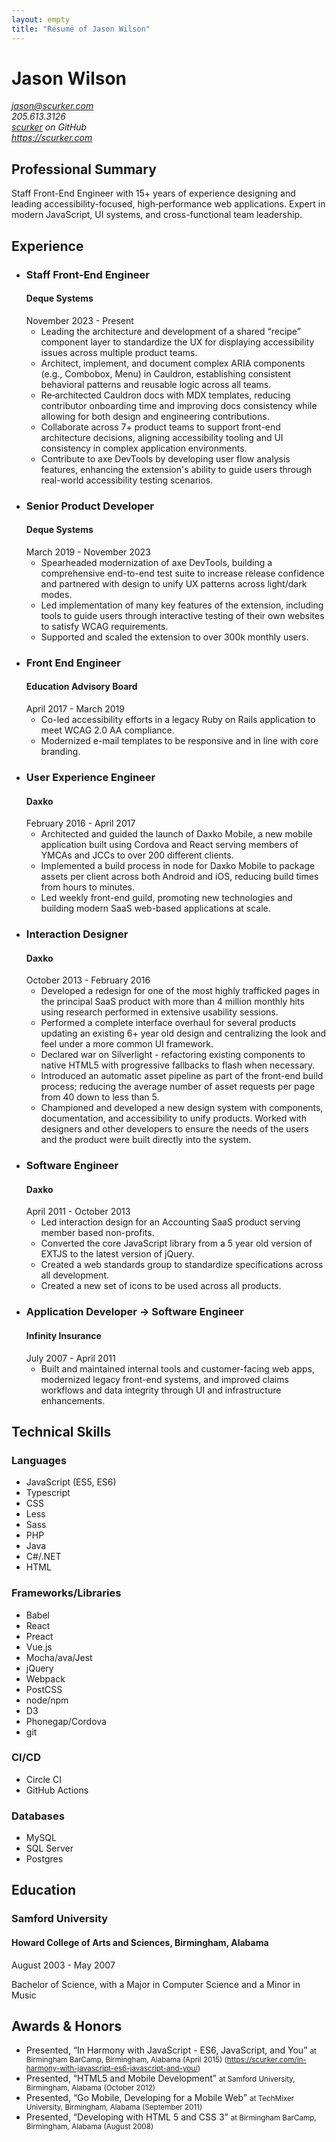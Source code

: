 ```yaml
---
layout: empty
title: "Résumé of Jason Wilson"
---
```

<main>
  <div class="hresume">
    <h1 class="fn">Jason Wilson</h1>
    <address class="vcard contact">
      <div><a class="email" href="mailto:jason@scurker.com">jason@scurker.com</a></div>
      <div class="tel">205.613.3126</div>
      <div><a class="url" href="https://github.com/scurker">scurker</a> on GitHub</div>
      <div><a class="url" href="https://scurker.com">https://scurker.com</a></div>
    </address>
    <section>
      <h2>Professional Summary</h2>
      Staff Front-End Engineer with 15+ years of experience designing and leading accessibility-focused, high‑performance web applications. Expert in modern JavaScript, UI systems, and cross-functional team leadership.
    </section>
    <section>
      <h2>Experience</h2>
      <ul>
        <li class="experience">
          <h3>Staff Front-End Engineer</h3>
          <h4>Deque Systems</h4>
          <date>November 2023 - Present</date>
          <ul>
            <li>Leading the architecture and development of a shared “recipe” component layer to standardize the UX for displaying accessibility issues across multiple product teams.</li>
            <li>Architect, implement, and document complex ARIA components (e.g., Combobox, Menu) in Cauldron, establishing consistent behavioral patterns and reusable logic across all teams.</li>
            <li>Re‑architected Cauldron docs with MDX templates, reducing contributor onboarding time and improving docs consistency while allowing for both design and engineering contributions.</li>
            <li>Collaborate across 7+ product teams to support front-end architecture decisions, aligning accessibility tooling and UI consistency in complex application environments.</li>
            <li>Contribute to axe DevTools by developing user flow analysis features, enhancing the extension's ability to guide users through real-world accessibility testing scenarios.</li>
          </ul>
        </li>
        <li class="experience">
          <h3>Senior Product Developer</h3>
          <h4>Deque Systems</h4>
          <date>March 2019 - November 2023</date>
          <ul>
            <li>Spearheaded modernization of axe DevTools, building a comprehensive end-to-end test suite to increase release confidence and partnered with design to unify UX patterns across light/dark modes.
            </li>
            <li>Led implementation of many key features of the extension, including tools to guide users through interactive testing of their own websites to satisfy WCAG requirements.</li>
            <li>Supported and scaled the extension to over 300k monthly users.</li>
          </ul>
        </li>
        <li class="experience">
          <h3>Front End Engineer</h3>
          <h4>Education Advisory Board</h4>
          <date>April 2017 - March 2019</date>
          <ul>
            <li>Co-led accessibility efforts in a legacy Ruby on Rails application to meet WCAG 2.0 AA compliance.</li>
            <li>Modernized e-mail templates to be responsive and in line with core branding.</li>
          </ul>
        </li>
        <li class="experience">
          <h3>User Experience Engineer</h3>
          <h4>Daxko</h4>
          <date>February 2016 - April 2017</date>
          <ul>
            <li>Architected and guided the launch of Daxko Mobile, a new mobile application built using Cordova and React serving members of YMCAs and JCCs to over 200 different clients.</li>
            <li>Implemented a build process in node for Daxko Mobile to package assets per client across both Android and iOS, reducing build times from hours to minutes.</li>
            <li>Led weekly front-end guild, promoting new technologies and building modern SaaS web-based applications at scale.</li>
          </ul>
        </li>
        <li class="experience">
          <h3>Interaction Designer</h3>
          <h4>Daxko</h4>
          <date>October 2013 - February 2016</date>
          <ul>
            <li>Developed a redesign for one of the most highly trafficked pages in the principal SaaS product with more than 4 million monthly hits using research performed in extensive usability sessions.</li>
            <li>Performed a complete interface overhaul for several products updating an existing 6+ year old design and centralizing the look and feel under a more common UI framework.</li>
            <li>Declared war on Silverlight - refactoring existing components to native HTML5 with progressive fallbacks to flash when necessary.</li>
            <li>Introduced an automatic asset pipeline as part of the front-end build process; reducing the average number of asset requests per page from 40 down to less than 5.</li>
            <li>Championed and developed a new design system with components, documentation, and accessibility to unify products. Worked with designers and other developers to ensure the needs of the users and the product were built directly into the system.</li>
          </ul>
        </li>
        <li class="experience">
          <h3>Software Engineer</h3>
          <h4>Daxko</h4>
          <date>April 2011 - October 2013</date>
          <ul>
            <li>Led interaction design for an Accounting SaaS product serving member based non-profits.</li>
            <li>Converted the core JavaScript library from a 5 year old version of EXTJS to the latest version of jQuery.</li>
            <li>Created a web standards group to standardize specifications across all development.</li>
            <li>Created a new set of icons to be used across all products.</li>
          </ul>
        </li>
        <li class="experience">
          <h3>Application Developer → Software Engineer</h3>
          <h4>Infinity Insurance</h4>
          <date>July 2007 - April 2011</date>
          <ul>
            <li>Built and maintained internal tools and customer-facing web apps, modernized legacy front-end systems, and improved claims workflows and data integrity through UI and infrastructure enhancements.</li>
          </ul>
        </li>
        <!-- / hidden, because it's so old! /
        <li class="experience">
          <h3>Web Developer</h3>
          <h4>Infinity Insurance</h4>
          <date>February 2011 - April 2011</date>
          <ul>
            <li>Created a portable javascript widget that would allow notes to be created for claims from any web application.</li>
          </ul>
        </li>
        <li class="experience">
          <h3>Software Engineer</h3>
          <h4>Infinity Insurance</h4>
          <date>July 2009 - February 2011</date>
          <ul>
            <li>Led user interface development for a new first notice of loss application.</li>
            <li>Worked extensively with claims representatives by performing usability studies to learn their workflow and utilizing iterative development to reduce call volume and the time to record a claim.</li>
            <li>Worked with engineering to adopt a standard user interface, utilizing jQuery with a JSP front-end to integrate with a legacy mainframe system.</li>
            <li>Developed a process to do daily system checks of gigabytes of data between mainframe and database tables during a data migration project to ensure data integrity.</li>
          </ul>
        </li>
        <li class="experience">
          <h3>Application Developer</h3>
          <h4>Infinity Insurance</h4>
          <date>July 2007 - July 2009</date>
          <ul>
            <li>Created an internal project workflow system to help keep track of internal business requirements.</li>
            <li>Adapted a plugin to publish and sync business requirements to the company wiki.</li>
            <li>Triaged and fixed maintenance bugs and defects for the claims system.</li>
          </ul>
        </li>
        <li class="experience">
          <h3>Java Programming Intern</h3>
          <h4>Infinity Insurance</h4>
          <date>May 2006 - August 2006</date>
          <ul>
            <li>Developed Java portlets for the company intranet.</li>
          </ul>
        </li>
        -->
      </ul>
    </section>
    <section class="skills">
      <h2>Technical Skills</h2>
      <h3>Languages</h3>
      <ul>
        <li>JavaScript (ES5, ES6)</li>
        <li>Typescript</li>
        <li>CSS</li>
        <li>Less</li>
        <li>Sass</li>
        <li>PHP</li>
        <li>Java</li>
        <li>C#/.NET</li>
        <li>HTML</li>
      </ul>
      <h3>Frameworks/Libraries</h3>
      <ul>
        <li>Babel</li>
        <li>React</li>
        <li>Preact</li>
        <li>Vue.js</li>
        <li>Mocha/ava/Jest</li>
        <li>jQuery</li>
        <li>Webpack</li>
        <li>PostCSS</li>
        <li>node/npm</li>
        <li>D3</li>
        <li>Phonegap/Cordova</li>
        <li>git</li>
      </ul>
      <h3>CI/CD</h3>
      <ul>
        <li>Circle CI</li>
        <li>GitHub Actions</li>
      </ul>
      <h3>Databases</h3>
      <ul>
        <li>MySQL</li>
        <li>SQL Server</li>
        <li>Postgres</li>
      </ul>
    </section>
    <section class="education">
      <h2>Education</h2>
      <h3>Samford University</h3>
      <h4>Howard College of Arts and Sciences, Birmingham, Alabama</h4>
      <date>August 2003 - May 2007</date>
      <p>Bachelor of Science, with a Major in Computer Science and a Minor in Music</p>
      <!-- / not sure if needed /
        <p>Samford University Deans List - Fall 2004, Spring 2007</p>
      -->
    </section>
    <section class="awards">
      <h2>Awards &amp; Honors</h2>
      <ul>
        <li class="vevent">
          Presented, “In Harmony with JavaScript - ES6, JavaScript, and You”
          <small>at Birmingham BarCamp, Birmingham, Alabama (April 2015) (<a href="https://scurker.com/in-harmony-with-javascript-es6-javascript-and-you/">https://scurker.com/in-harmony-with-javascript-es6-javascript-and-you/</a>)</small>
        </li>
        <li class="vevent">
          Presented, “HTML5 and Mobile Development”
          <small>at Samford University, Birmingham, Alabama (October 2012)</small>
        </li>
        <li class="vevent">
          Presented, “Go Mobile, Developing for a Mobile Web”
          <small>at TechMixer University, Birmingham, Alabama (September 2011)</small>
        </li>
        <li class="vevent">
          Presented, “Developing with HTML 5 and CSS 3”
          <small>at Birmingham BarCamp, Birmingham, Alabama (August 2008)</small>
        </li>
      </ul>
    </section>
    <link rel="stylesheet" href="resume.css"/>
  </div>
</main>
